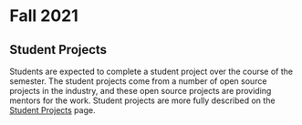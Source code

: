 # Fall 2021
## Student Projects 
Students are expected to complete a student project over the course of the semester. 
The student projects come from a number of open source projects in the industry, and these open source projects are providing mentors for the work. 
Student projects are more fully described on the [Student Projects](https://github.com/jhu-ospo-courses/JHU-EN.601.270/tree/main/Student%20Projects#student-projects) page. 

